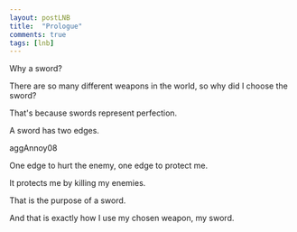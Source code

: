 ```yaml
---
layout: postLNB
title:  "Prologue"
comments: true
tags: [lnb]
---
```


Why a sword?

There are so many different weapons in the world, so why did I choose the sword?

That's because swords represent perfection.

A sword has two edges.

aggAnnoy08

One edge to hurt the enemy, one edge to protect me.

It protects me by killing my enemies.

That is the purpose of a sword.

And that is exactly how I use my chosen weapon, my sword.